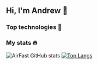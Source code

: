 ## Hi, I'm Andrew 👋

### Top technologies :hammer:

### My stats :fire:
![AirFast GitHub stats](https://github-readme-stats.vercel.app/api?username=airfast&show_icons=true)
[![Top Langs](https://github-readme-stats.vercel.app/api/top-langs/?username=airfast&layout=compact&langs_count=8)](https://github.com/anuraghazra/github-readme-stats)
